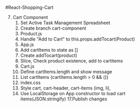 #React-Shopping-Cart


7. Cart Component
    1. Set Active Task Management Spreadsheet
    2. Create branch cart-component
    3. Product.js
    4. Handle "Add to Cart" to this.props.addTocart(Product)
    5. App.js
    6. Add cartItems to state as []
    7. Create addTocart(product)
    8. Slice, Check product existence, add to cartitems
    9. Cart.js
    10. Define cartItems.length and show message
    12. List cartItems {cartItems.length > 0 && ()}
    13. index.css
    14. Style cart, cart-header, cart-items (img, li),
    15. Use LocalStorage on App constructor to load cart items(JSON.stringify)
    17.Publish changes
